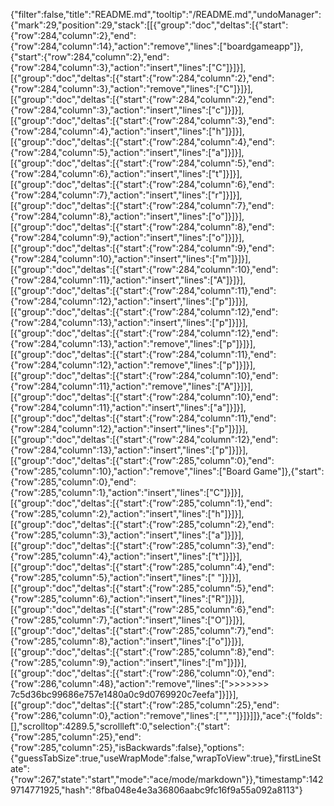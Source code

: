 {"filter":false,"title":"README.md","tooltip":"/README.md","undoManager":{"mark":29,"position":29,"stack":[[{"group":"doc","deltas":[{"start":{"row":284,"column":2},"end":{"row":284,"column":14},"action":"remove","lines":["boardgameapp"]},{"start":{"row":284,"column":2},"end":{"row":284,"column":3},"action":"insert","lines":["C"]}]}],[{"group":"doc","deltas":[{"start":{"row":284,"column":2},"end":{"row":284,"column":3},"action":"remove","lines":["C"]}]}],[{"group":"doc","deltas":[{"start":{"row":284,"column":2},"end":{"row":284,"column":3},"action":"insert","lines":["c"]}]}],[{"group":"doc","deltas":[{"start":{"row":284,"column":3},"end":{"row":284,"column":4},"action":"insert","lines":["h"]}]}],[{"group":"doc","deltas":[{"start":{"row":284,"column":4},"end":{"row":284,"column":5},"action":"insert","lines":["a"]}]}],[{"group":"doc","deltas":[{"start":{"row":284,"column":5},"end":{"row":284,"column":6},"action":"insert","lines":["t"]}]}],[{"group":"doc","deltas":[{"start":{"row":284,"column":6},"end":{"row":284,"column":7},"action":"insert","lines":["r"]}]}],[{"group":"doc","deltas":[{"start":{"row":284,"column":7},"end":{"row":284,"column":8},"action":"insert","lines":["o"]}]}],[{"group":"doc","deltas":[{"start":{"row":284,"column":8},"end":{"row":284,"column":9},"action":"insert","lines":["o"]}]}],[{"group":"doc","deltas":[{"start":{"row":284,"column":9},"end":{"row":284,"column":10},"action":"insert","lines":["m"]}]}],[{"group":"doc","deltas":[{"start":{"row":284,"column":10},"end":{"row":284,"column":11},"action":"insert","lines":["A"]}]}],[{"group":"doc","deltas":[{"start":{"row":284,"column":11},"end":{"row":284,"column":12},"action":"insert","lines":["p"]}]}],[{"group":"doc","deltas":[{"start":{"row":284,"column":12},"end":{"row":284,"column":13},"action":"insert","lines":["p"]}]}],[{"group":"doc","deltas":[{"start":{"row":284,"column":12},"end":{"row":284,"column":13},"action":"remove","lines":["p"]}]}],[{"group":"doc","deltas":[{"start":{"row":284,"column":11},"end":{"row":284,"column":12},"action":"remove","lines":["p"]}]}],[{"group":"doc","deltas":[{"start":{"row":284,"column":10},"end":{"row":284,"column":11},"action":"remove","lines":["A"]}]}],[{"group":"doc","deltas":[{"start":{"row":284,"column":10},"end":{"row":284,"column":11},"action":"insert","lines":["a"]}]}],[{"group":"doc","deltas":[{"start":{"row":284,"column":11},"end":{"row":284,"column":12},"action":"insert","lines":["p"]}]}],[{"group":"doc","deltas":[{"start":{"row":284,"column":12},"end":{"row":284,"column":13},"action":"insert","lines":["p"]}]}],[{"group":"doc","deltas":[{"start":{"row":285,"column":0},"end":{"row":285,"column":10},"action":"remove","lines":["Board Game"]},{"start":{"row":285,"column":0},"end":{"row":285,"column":1},"action":"insert","lines":["C"]}]}],[{"group":"doc","deltas":[{"start":{"row":285,"column":1},"end":{"row":285,"column":2},"action":"insert","lines":["h"]}]}],[{"group":"doc","deltas":[{"start":{"row":285,"column":2},"end":{"row":285,"column":3},"action":"insert","lines":["a"]}]}],[{"group":"doc","deltas":[{"start":{"row":285,"column":3},"end":{"row":285,"column":4},"action":"insert","lines":["t"]}]}],[{"group":"doc","deltas":[{"start":{"row":285,"column":4},"end":{"row":285,"column":5},"action":"insert","lines":[" "]}]}],[{"group":"doc","deltas":[{"start":{"row":285,"column":5},"end":{"row":285,"column":6},"action":"insert","lines":["R"]}]}],[{"group":"doc","deltas":[{"start":{"row":285,"column":6},"end":{"row":285,"column":7},"action":"insert","lines":["O"]}]}],[{"group":"doc","deltas":[{"start":{"row":285,"column":7},"end":{"row":285,"column":8},"action":"insert","lines":["o"]}]}],[{"group":"doc","deltas":[{"start":{"row":285,"column":8},"end":{"row":285,"column":9},"action":"insert","lines":["m"]}]}],[{"group":"doc","deltas":[{"start":{"row":286,"column":0},"end":{"row":286,"column":48},"action":"remove","lines":[">>>>>>> 7c5d36bc99686e757e1480a0c9d0769920c7eefa"]}]}],[{"group":"doc","deltas":[{"start":{"row":285,"column":25},"end":{"row":286,"column":0},"action":"remove","lines":["",""]}]}]]},"ace":{"folds":[],"scrolltop":4289.5,"scrollleft":0,"selection":{"start":{"row":285,"column":25},"end":{"row":285,"column":25},"isBackwards":false},"options":{"guessTabSize":true,"useWrapMode":false,"wrapToView":true},"firstLineState":{"row":267,"state":"start","mode":"ace/mode/markdown"}},"timestamp":1429714771925,"hash":"8fba048e4e3a36806aabc9fc16f9a55a092a8113"}